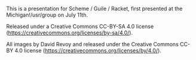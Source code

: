 This is a presentation for Scheme / Guile / Racket, first presented at the Michigan!/usr/group on July 11th. 

Released under a Creative Commons CC-BY-SA 4.0 license (https://creativecommons.org/licenses/by-sa/4.0/).

All images by David Revoy and released under the Creative Commons CC-BY 4.0 license (https://creativecommons.org/licenses/by/4.0/).
